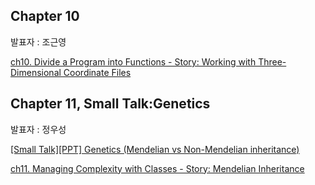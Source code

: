 ## Chapter 10
발표자 : 조근영

[ch10. Divide a Program into Functions - Story: Working with Three-Dimensional Coordinate Files](http://nbviewer.ipython.org/github/biopy/biopy.github.io/blob/master/notebook/Part2/Week4/ch10_divide_a_program_into_functions.ipynb)


## Chapter 11, Small Talk:Genetics 
발표자 : 정우성

[[Small Talk][PPT] Genetics (Mendelian vs Non-Mendelian inheritance)](https://docs.google.com/file/d/0BwZF_eJHUV6eazNTY1c2WUFXSDg/edit)

[ch11. Managing Complexity with Classes - Story: Mendelian Inheritance](http://nbviewer.ipython.org/github/biopy/biopy.github.io/blob/master/notebook/Part2/Week4/ch11_managing_complexity_with_classes.ipynb)
